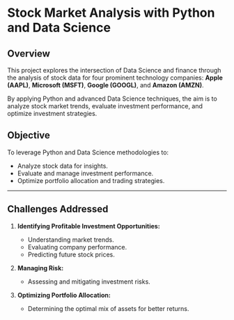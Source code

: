 # Stock Market Analysis with Python and Data Science  

## Overview  

This project explores the intersection of Data Science and finance through the analysis of stock data for four prominent technology companies: **Apple (AAPL)**, **Microsoft (MSFT)**, **Google (GOOGL)**, and **Amazon (AMZN)**.  

By applying Python and advanced Data Science techniques, the aim is to analyze stock market trends, evaluate investment performance, and optimize investment strategies.

## Objective  

To leverage Python and Data Science methodologies to:  
- Analyze stock data for insights.  
- Evaluate and manage investment performance.  
- Optimize portfolio allocation and trading strategies.  

---

## Challenges Addressed  

1. **Identifying Profitable Investment Opportunities:**  
   - Understanding market trends.  
   - Evaluating company performance.  
   - Predicting future stock prices.  

2. **Managing Risk:**  
   - Assessing and mitigating investment risks.  

3. **Optimizing Portfolio Allocation:**  
   - Determining the optimal mix of assets for better returns.  